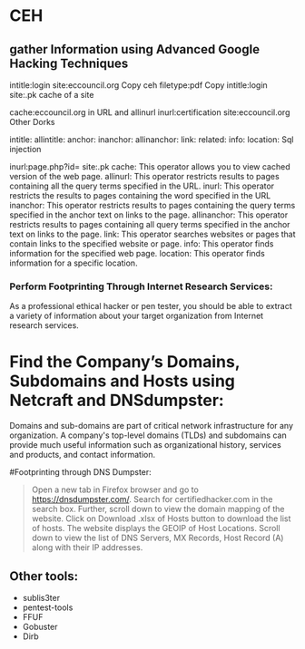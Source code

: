 # CEH

## gather Information using Advanced Google Hacking Techniques

intitle:login site:eccouncil.org 
Copy
ceh filetype:pdf 
Copy
intitle:login site:.pk
cache of a site


cache:eccouncil.org
in URL and allinurl
inurl:certification site:eccouncil.org
Other Dorks


intitle:
allintitle:
anchor:
inanchor:
allinanchor:
link:
related:
info:
location:
Sql  injection

inurl:page.php?id= site:.pk
cache: This operator allows you to view cached version of the web page. 
allinurl: This operator restricts results to pages containing all the query terms specified in the URL. 
inurl: This operator restricts the results to pages containing the word specified in the URL 
inanchor: This operator restricts results to pages containing the query terms specified in the anchor text on links to the page.
allinanchor: This operator restricts results to pages containing all query terms specified in the anchor text on links to the page.
link: This operator searches websites or pages that contain links to the specified website or page. info: This operator finds information for the specified web page. 
location: This operator finds information for a specific location.
###  Perform Footprinting Through Internet Research Services:
As a professional ethical hacker or pen tester, you should be able to extract a variety of information about your target organization from Internet research services.
# Find the Company’s Domains, Subdomains and Hosts using Netcraft and DNSdumpster:
Domains and sub-domains are part of critical network infrastructure for any organization. A company's top-level domains (TLDs) and subdomains can provide much useful information such as organizational history, services and products, and contact information.

#Footprinting through DNS Dumpster:
> Open a new tab in Firefox browser and go to https://dnsdumpster.com/. Search for certifiedhacker.com in the search box.
> Further, scroll down to view the domain mapping of the website. Click on Download .xlsx of Hosts button to download the list of hosts.
> The website displays the GEOIP of Host Locations. Scroll down to view the list of DNS Servers, MX Records, Host Record (A) along with their IP addresses.
## Other tools:
- sublis3ter
- pentest-tools
- FFUF
- Gobuster
- Dirb

  










